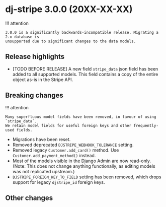 # dj-stripe 3.0.0 (20XX-XX-XX)

!!! attention

    3.0.0 is a significantly backwards-incompatible release. Migrating a 2.x database is
    unsupported due to significant changes to the data models.

## Release highlights

-   [TODO BEFORE RELEASE] A new field `stripe_data` json field has been added to all
    supported models. This field contains a copy of the entire object as-is in the Stripe
    API.

## Breaking changes


!!! attention

    Many superfluous model fields have been removed, in favour of using `stripe_data`.
    We retain model fields for useful foreign keys and other frequently-used fields.

-   Migrations have been reset.
-   Removed deprecated `DJSTRIPE_WEBHOOK_TOLERANCE` setting.
-   Removed legacy `Customer.add_card()` method. Use `Custoner.add_payment_method()` instead.
-   Most of the models visible in the Django Admin are now read-only. (Note: This does
    not change anything functionally, as editing models was not replicated upstream.)
-   `DJSTRIPE_FOREIGN_KEY_TO_FIELD` setting has been removed, which drops support for
    legacy `djstripe_id` foreign keys.


## Other changes
